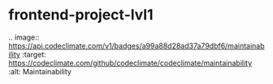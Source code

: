 # frontend-project-lvl1
.. image:: https://api.codeclimate.com/v1/badges/a99a88d28ad37a79dbf6/maintainability
   :target: https://codeclimate.com/github/codeclimate/codeclimate/maintainability
   :alt: Maintainability

